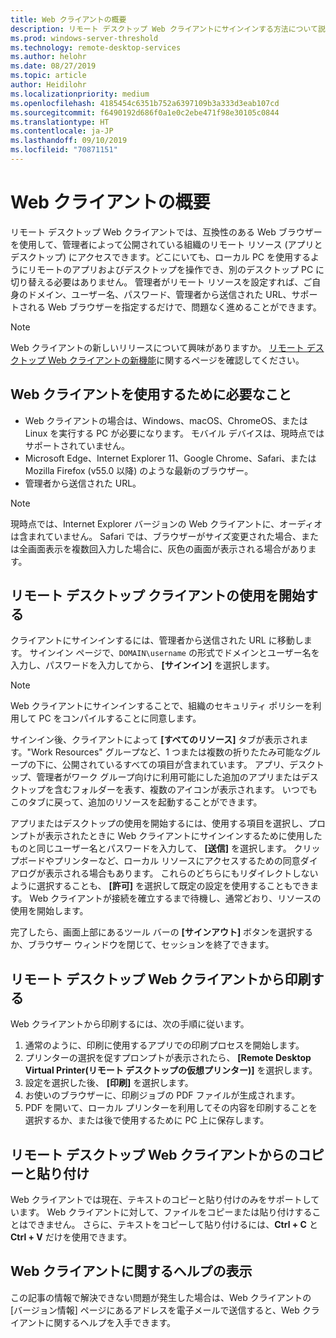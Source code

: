 ```yaml
---
title: Web クライアントの概要
description: リモート デスクトップ Web クライアントにサインインする方法について説明します。
ms.prod: windows-server-threshold
ms.technology: remote-desktop-services
ms.author: helohr
ms.date: 08/27/2019
ms.topic: article
author: Heidilohr
ms.localizationpriority: medium
ms.openlocfilehash: 4185454c6351b752a6397109b3a333d3eab107cd
ms.sourcegitcommit: f6490192d686f0a1e0c2ebe471f98e30105c0844
ms.translationtype: HT
ms.contentlocale: ja-JP
ms.lasthandoff: 09/10/2019
ms.locfileid: "70871151"
---
```

# <a name="get-started-with-the-web-client"></a>Web クライアントの概要

リモート デスクトップ Web クライアントでは、互換性のある Web ブラウザーを使用して、管理者によって公開されている組織のリモート リソース (アプリとデスクトップ) にアクセスできます。どこにいても、ローカル PC を使用するようにリモートのアプリおよびデスクトップを操作でき、別のデスクトップ PC に切り替える必要はありません。 管理者がリモート リソースを設定すれば、ご自身のドメイン、ユーザー名、パスワード、管理者から送信された URL、サポートされる Web ブラウザーを指定するだけで、問題なく進めることができます。

>[!NOTE]
>Web クライアントの新しいリリースについて興味がありますか。 [リモート デスクトップ Web クライアントの新機能](web-client-whatsnew.md)に関するページを確認してください。

## <a name="what-youll-need-to-use-the-web-client"></a>Web クライアントを使用するために必要なこと

* Web クライアントの場合は、Windows、macOS、ChromeOS、または Linux を実行する PC が必要になります。 モバイル デバイスは、現時点ではサポートされていません。
* Microsoft Edge、Internet Explorer 11、Google Chrome、Safari、または Mozilla Firefox (v55.0 以降) のような最新のブラウザー。
* 管理者から送信された URL。

>[!NOTE]
>現時点では、Internet Explorer バージョンの Web クライアントに、オーディオは含まれていません。
>Safari では、ブラウザーがサイズ変更された場合、または全画面表示を複数回入力した場合に、灰色の画面が表示される場合があります。

## <a name="start-using-the-remote-desktop-client"></a>リモート デスクトップ クライアントの使用を開始する

クライアントにサインインするには、管理者から送信された URL に移動します。 サインイン ページで、```DOMAIN\username``` の形式でドメインとユーザー名を入力し、パスワードを入力してから、 **[サインイン]** を選択します。

>[!NOTE]
>Web クライアントにサインインすることで、組織のセキュリティ ポリシーを利用して PC をコンパイルすることに同意します。

サインイン後、クライアントによって **[すべてのリソース]** タブが表示されます。"Work Resources" グループなど、1 つまたは複数の折りたたみ可能なグループの下に、公開されているすべての項目が含まれています。 アプリ、デスクトップ、管理者がワーク グループ向けに利用可能にした追加のアプリまたはデスクトップを含むフォルダーを表す、複数のアイコンが表示されます。 いつでもこのタブに戻って、追加のリソースを起動することができます。

アプリまたはデスクトップの使用を開始するには、使用する項目を選択し、プロンプトが表示されたときに Web クライアントにサインインするために使用したものと同じユーザー名とパスワードを入力して、 **[送信]** を選択します。 クリップボードやプリンターなど、ローカル リソースにアクセスするための同意ダイアログが表示される場合もあります。 これらのどちらにもリダイレクトしないように選択することも、 **[許可]** を選択して既定の設定を使用することもできます。 Web クライアントが接続を確立するまで待機し、通常どおり、リソースの使用を開始します。

完了したら、画面上部にあるツール バーの **[サインアウト]** ボタンを選択するか、ブラウザー ウィンドウを閉じて、セッションを終了できます。

## <a name="printing-from-the-remote-desktop-web-client"></a>リモート デスクトップ Web クライアントから印刷する

Web クライアントから印刷するには、次の手順に従います。

1. 通常のように、印刷に使用するアプリでの印刷プロセスを開始します。
2. プリンターの選択を促すプロンプトが表示されたら、 **[Remote Desktop Virtual Printer\(リモート デスクトップの仮想プリンター\)]** を選択します。
3. 設定を選択した後、 **[印刷]** を選択します。
4. お使いのブラウザーに、印刷ジョブの PDF ファイルが生成されます。
5. PDF を開いて、ローカル プリンターを利用してその内容を印刷することを選択するか、または後で使用するために PC 上に保存します。

## <a name="copy-and-paste-from-the-remote-desktop-web-client"></a>リモート デスクトップ Web クライアントからのコピーと貼り付け

Web クライアントでは現在、テキストのコピーと貼り付けのみをサポートしています。 Web クライアントに対して、ファイルをコピーまたは貼り付けすることはできません。 さらに、テキストをコピーして貼り付けるには、**Ctrl + C** と **Ctrl + V** だけを使用できます。

## <a name="get-help-with-the-web-client"></a>Web クライアントに関するヘルプの表示

この記事の情報で解決できない問題が発生した場合は、Web クライアントの [バージョン情報] ページにあるアドレスを電子メールで送信すると、Web クライアントに関するヘルプを入手できます。